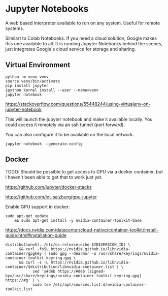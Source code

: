 # Jupyter Notebooks

A web based interpreter available to run on any system. Useful for remote systems. 

Similart to Colab Notebooks. If you need a cloud solution, Google makes this one available to all. It is running Jupyter Notebooks behind the scenes, just integrates Google's cloud service for storage and sharing. 


## Virtual Environment

```
python -m venv venv
source venv/bin/activate
pip install jupyter
ipython kernel install --user --name=venv
jupyter notebook
```

https://stackoverflow.com/questions/55448244/using-virtualenv-on-jupyter-notebook

This will launch the jupyter notebook and make it available locally. You could access it remotely via an ssh tunnel (port forward). 

You can also configure it to be available on the local network. 

```
jupyter notebook --generate-config
```



## Docker

TODO: Should be possible to get access to GPU via a docker container, but I haven't been able to get that to work just yet. 

https://github.com/jupyter/docker-stacks

https://github.com/iot-salzburg/gpu-jupyter

Enable GPU support in docker:

```
sudo apt-get update 
    && sudo apt-get install -y nvidia-container-toolkit-base
```
https://docs.nvidia.com/datacenter/cloud-native/container-toolkit/install-guide.html#installation-guide

```
distribution=$(. /etc/os-release;echo $ID$VERSION_ID) \
      && curl -fsSL https://nvidia.github.io/libnvidia-container/gpgkey | sudo gpg --dearmor -o /usr/share/keyrings/nvidia-container-toolkit-keyring.gpg \
      && curl -s -L https://nvidia.github.io/libnvidia-container/$distribution/libnvidia-container.list | \
            sed 's#deb https://#deb [signed-by=/usr/share/keyrings/nvidia-container-toolkit-keyring.gpg] https://#g' | \
            sudo tee /etc/apt/sources.list.d/nvidia-container-toolkit.list
```


